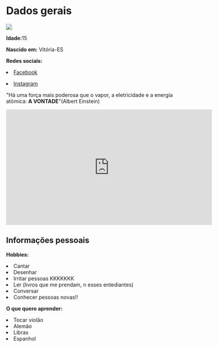 <html>
<head>
<title>Lia Casati</title>
</head>
<body>
<h1>Dados gerais</h1>
<p>
<img src=https://scontent.fbsb9-1.fna.fbcdn.net/v/t1.0-1/p160x160/154437_1750424878553108_4048001277372875139_n.jpg?oh=d40cd6046c849fbfe5ab959f01181818&oe=59492032> </img>
</p>
<p>
<b>Idade:</b>15
</p>
<p>
<b>Nascido em:</b> Vitória-ES
</p>
<p>
<b>Redes sociais:</b>
</p>
<li><a href="htt<html>
<head>
<title>Lia Casati</title>
</head>
<body>
<h1>Dados gerais</h1>
<p>
<img src=https://scontent.fbsb9-1.fna.fbcdn.net/v/t1.0-1/p160x160/154437_1750424878553108_4048001277372875139_n.jpg?oh=d40cd6046c849fbfe5ab959f01181818&oe=59492032> </img>
</p>
<b>Nome:</b>Lia Casati Ramaldes
</p>
<p>
<b>Idade:</b>15
</p>
<p>
<b>Nascido em:</b> Vitória-ES
</p>
<p>
<b>Redes sociais:</b>
</p>
<li><a href="https://www.facebook.com/lia.casati.3">Facebook</a></li>
<p>
<li><a href="https://www.instagram.com/liacasati/?hl=pt-br">Instagram</a></li>
</p>
<p>
"Há uma força mais poderosa que o vapor, a eletricidade e a energia atômica: <b> A VONTADE</b>"(Albert Einstein)
</p>
<iframe width="560" height="315" src="https://www.youtube.com/embed/F1yNwxLW1Cw" frameborder="0" allowfullscreen></iframe>
<p>
<h2>Informações pessoais</h2>
</p>
<p>
<b>Hobbies:</b>
<li>Cantar</li>
<li>Desenhar</li>
<li>Irritar pessoas KKKKKKK</li>
<li>Ler (livros que me prendam, n esses entediantes)</li>
<li>Conversar</li>
<li>Conhecer pessoas novas!!</li>
</p>
<p>
<b>O que quero aprender:</b>
</p>
<p>
<li>Tocar violão</li>
<li>Alemão</li>
<li>Libras</li>
<li>Espanhol</li>
</body>
